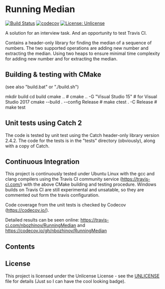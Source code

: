 # Running Median

[![Build Status](https://travis-ci.com/nbozhinov/RunningMedian.svg?branch=master)](https://travis-ci.com/nbozhinov/RunningMedian)
[![codecov](https://codecov.io/gh/nbozhinov/RunningMedian/branch/master/graph/badge.svg)](https://codecov.io/gh/nbozhinov/RunningMedian)
[![License: Unlicense](https://img.shields.io/badge/license-Unlicense-blue.svg)](http://unlicense.org/)

A solution for an interview task. And an opportunity to test Travis CI.

Contains a header-only library for finding the median of a sequence of numbers.
The two supported operations are adding new number and extracting the median.
Using two heaps to ensure minimal time complexity for adding new number and for
extracting the median.

## Building & testing with CMake
(see also "build.bat" or "./build.sh")

mkdir build
cd build
cmake ..                         # cmake .. -G "Visual Studio 15"    # for Visual Studio 2017
cmake --build . --config Release # make
ctest . -C Release               # make test

## Unit tests using Catch 2
The code is tested by unit test using the Catch header-only library version 2.4.2.
The code for the tests is in the "tests" directory (obviously), along with a copy of Catch.

## Continuous Integration

This project is continuously tested under Ubuntu Linux with the gcc and clang compilers
using the Travis CI community service (https://travis-ci.com/) with the above CMake building
and testing procedure. Windows builds on Travis CI are still experimental and unsatable, so
they are commented out form the travis configuration.

Code coverage from the unit tests is checked by Codecov (https://codecov.io/).

Detailed results can be seen online:
https://travis-ci.com/nbozhinov/RunningMedian and https://codecov.io/gh/nbozhinov/RunningMedian

## Contents

## License

This project is licensed under the Unlicense License - see the [UNLICENSE](UNLICENSE) file for details
(Just so I can have the cool looking badge).